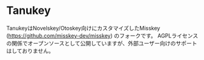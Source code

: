# Tanukey
TanukeyはNovelskey/Otoskey向けにカスタマイズしたMisskey (https://github.com/misskey-dev/misskey) のフォークです。
AGPLライセンスの関係でオープンソースとして公開していますが、外部ユーザー向けのサポートはしておりません。
